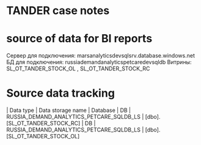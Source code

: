 # TANDER case notes
# source of data for BI reports
Сервер для подключения: marsanalyticsdevsqlsrv.database.windows.net
БД для подключения: russiademandanalyticspetcaredevsqldb
Витрины:  SL_OT_TANDER_STOCK_OL , SL_OT_TANDER_STOCK_RC


# Source data tracking
| Data type | Data storage name                        | Database
| DB        | RUSSIA_DEMAND_ANALYTICS_PETCARE_SQLDB_LS | [dbo].[SL_OT_TANDER_STOCK_RC]
| DB        | RUSSIA_DEMAND_ANALYTICS_PETCARE_SQLDB_LS | [dbo].[SL_OT_TANDER_STOCK_OL]
